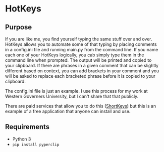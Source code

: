 # HotKeys

## Purpose
If you are like me, you find yourself typing the same stuff over and over. HotKeys allows you to automate some of that typing by placing comments in a config.ini file and running main.py from the command line. If you name each one of your HotKeys logically, you cab simply type them in the command line when prompted. The output will be printed and copied to your clipboard. If there are phrases in a given comment that can be slightly different based on context, you can add brackets in your comment and you will be asked to replace each bracketed phrase before it is copied to your clipboard.  

The config.ini file is just an example. I use this process for my work at Western Governers University, but I can't share that that publicly.  

There are paid services that allow you to do this ([ShortKeys](https://www.shortkeys.com/)) but this is an example of a free application that anyone can install and use.  

## Requirements
- Python 3
- `pip install pyperclip`